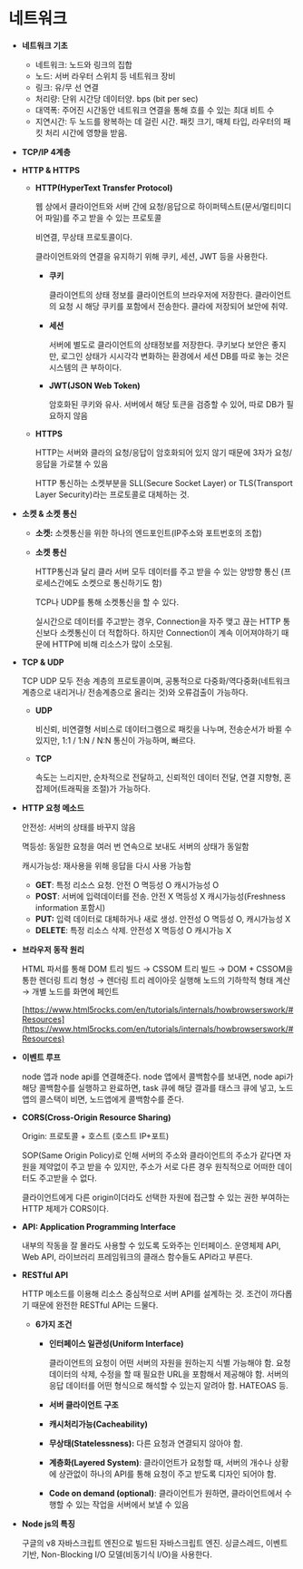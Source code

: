 # 네트워크

- **네트워크 기초**
    - 네트워크: 노드와 링크의 집합
    - 노드: 서버 라우터 스위치 등 네트워크 장비
    - 링크: 유/무 선 연결
    - 처리량: 단위 시간당 데이터양. bps (bit per sec)
    - 대역폭: 주어진 시간동안 네트워크 연결을 통해 흐를 수 있는 최대 비트 수
    - 지연시간: 두 노드를 왕복하는 데 걸린 시간. 패킷 크기, 매체 타입, 라우터의 패킷 처리 시간에 영향을 받음.
- **TCP/IP 4계층**
    
    
- **HTTP & HTTPS**
    - **HTTP(HyperText Transfer Protocol)**
        
        웹 상에서 클라이언트와 서버 간에 요청/응답으로 하이퍼텍스트(문서/멀티미디어 파일)를 주고 받을 수 있는 프로토콜
        
        비연결, 무상태 프로토콜이다.
        
        클라이언트와의 연결을 유지하기 위해 쿠키, 세션, JWT 등을 사용한다. 
        
        - **쿠키**
            
            클라이언트의 상태 정보를 클라이언트의 브라우저에 저장한다. 클라이언트의 요청 시 해당 쿠키를 포함에서 전송한다. 클라에 저장되어 보안에 취약.
            
        - **세션**
            
            서버에 별도로 클라이언트의 상태정보를 저장한다. 쿠키보다 보안은 좋지만, 로그인 상태가 시시각각 변화하는 환경에서 세션 DB를 따로 놓는 것은 시스템의 큰 부하이다.
            
        - **JWT(JSON Web Token)**
            
            암호화된 쿠키와 유사. 서버에서 해당 토큰을 검증할 수 있어, 따로 DB가 필요하지 않음
            
    - **HTTPS**
        
        HTTP는 서버와 클라의 요청/응답이 암호화되어 있지 않기 때문에 3자가 요청/응답을 가로챌 수 있음
        
        HTTP 통신하는 소켓부분을 SLL(Secure Socket Layer) or TLS(Transport Layer Security)라는 프로토콜로 대체하는 것.
        
- **소켓 & 소켓 통신**
    - **소켓:** 소켓통신을 위한 하나의 엔드포인트(IP주소와 포트번호의 조합)
    - **소켓 통신**
        
        HTTP통신과 달리 클라 서버 모두 데이터를 주고 받을 수 있는 양방향 통신 (프로세스간에도 소켓으로 통신하기도 함)
        
        TCP나 UDP를 통해 소켓통신을 할 수 있다.
        
        실시간으로 데이터를 주고받는 경우, Connection을 자주 맺고 끊는 HTTP 통신보다 소켓통신이 더 적합하다. 하지만 Connection이 계속 이어져야하기 때문에 HTTP에 비해 리소스가 많이 소모됨.
        
- **TCP & UDP**
    
    TCP UDP 모두 전송 계층의 프로토콜이며, 공통적으로 다중화/역다중화(네트워크 계층으로 내리거나/ 전송계층으로 올리는 것)와 오류검출이 가능하다.
    
    - **UDP**
        
        비신뢰, 비연결형 서비스로 데이터그램으로 패킷을 나누며, 전송순서가 바뀔 수 있지만, 1:1 / 1:N / N:N 통신이 가능하며, 빠르다.
        
    - **TCP**
        
        속도는 느리지만, 순차적으로 전달하고, 신뢰적인 데이터 전달, 연결 지향형, 혼잡제어(트래픽을 조절)가 가능하다.
        
- **HTTP 요청 메소드**
    
    안전성: 서버의 상태를 바꾸지 않음
    
    멱등성: 동일한 요청을 여러 번 연속으로 보내도 서버의 상태가 동일함
    
    캐시가능성: 재사용을 위해 응답을 다시 사용 가능함
    
    - **GET**: 특정 리소스 요청. 안전 O 멱등성 O 캐시가능성 O
    - **POST**: 서버에 입력데이터를 전송. 안전 X 멱등성 X 캐시가능성(Freshness information 포함시)
    - **PUT:** 입력 데이터로 대체하거나 새로 생성. 안전성 O 멱등성 O, 캐시가능성 X
    - **DELETE**: 특정 리소스 삭제. 안전성 X 멱등성 O 캐시가능 X

- **브라우저 동작 원리**
    
    HTML 파서를 통해 DOM 트리 빌드 → CSSOM 트리 빌드 → DOM + CSSOM을 통한 렌더링 트리 형성 → 렌더링 트리 레이아웃 실행해 노드의 기하학적 형태 계산 → 개별 노드를 화면에 페인트
    
    [https://www.html5rocks.com/en/tutorials/internals/howbrowserswork/#Resources](https://www.html5rocks.com/en/tutorials/internals/howbrowserswork/#Resources)
    
- **이벤트 루프**
    
    node 앱과 node api를 연결해준다. node 앱에서 콜백함수를 보내면, node api가 해당 콜백함수를 실행하고 완료하면, task 큐에 해당 결과를 태스크 큐에 넣고, 노드앱의 콜스택이 비면, 노드앱에게 콜백함수를 준다. 
    
- **CORS(Cross-Origin Resource Sharing)**
    
    Origin: 프로토콜 + 호스트 (호스트 IP+포트)
    
    SOP(Same Origin Policy)로 인해 서버의 주소와 클라이언트의 주소가 같다면 자원을 제약없이 주고 받을 수 있지만, 주소가 서로 다른 경우 원칙적으로 어떠한 데이터도 주고받을 수 없다. 
    
    클라이언트에게 다른 origin이더라도 선택한 자원에 접근할 수 있는 권한 부여하는 HTTP 체제가 CORS이다. 
    
- **API: Application Programming Interface**
    
    내부의 작동을 잘 몰라도 사용할 수 있도록 도와주는 인터페이스. 운영체제 API, Web API, 라이브러리 프레임워크의 클래스 함수들도 API라고 부른다.
    
- **RESTful API**
    
    HTTP 메소드를 이용해 리소스 중심적으로 서버 API를 설계하는 것. 조건이 까다롭기 때문에 완전한 RESTful API는 드물다.
    
    - **6가지 조건**
        - **인터페이스 일관성(Uniform Interface)**
            
            클라이언트의 요청이 어떤 서버의 자원을 원하는지 식별 가능해야 함. 요청 데이터의 삭제, 수정을 할 때 필요한 URL을 포함해서 제공해야 함. 서버의 응답 데이터를 어떤 형식으로 해석할 수 있는지 알려아 함. HATEOAS 등.
            
        - **서버 클라이언트 구조**
        - **캐시처리가능(Cacheability)**
        - **무상태(Statelessness):** 다른 요청과 연결되지 않아야 함.
        - **계층화(Layered System)**: 클라이언트가 요청할 때, 서버의 개수나 상황에 상관없이 하나의 API를 통해 요청이 주고 받도록 디자인 되어야 함.
        - **Code on demand (optional)**: 클라이언트가 원하면, 클라이언트에서 수행할 수 있는 작업을 서버에서 보낼 수 있음
- **Node js의 특징**
    
    구글의 v8 자바스크립트 엔진으로 빌드된 자바스크립트 엔진. 싱글스레드, 이벤트 기반, Non-Blocking I/O 모델(비동기식 I/O)을 사용한다.